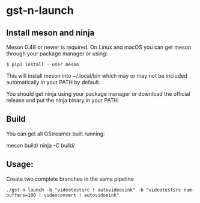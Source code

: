# gst-n-launch

## Install meson and ninja
Meson 0.48 or newer is required.
On Linux and macOS you can get meson through your package manager or using:
```
$ pip3 install --user meson
```
This will install meson into ~/.local/bin which may or may not be included
automatically in your PATH by default.

You should get ninja using your package manager or download the official
release and put the ninja
binary in your PATH.

## Build 

You can get all GStreamer built running:

meson build/
ninja -C build/


## Usage:

Create two complete branches in the same pipeline
```
./gst-n-launch -b "videotestsrc ! autovideosink" -b "videotestsrc num-buffers=100 ! videoconvert ! autovidosink"
```
